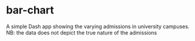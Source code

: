 # bar-chart
A simple Dash app showing the varying admissions in university campuses. NB: the data does not depict the true nature of the admissions
